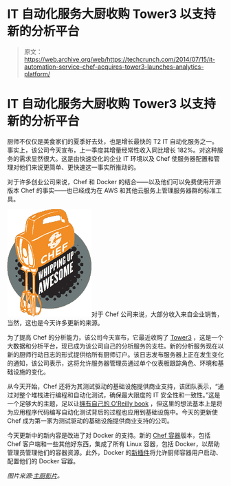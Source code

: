 # IT 自动化服务大厨收购 Tower3 以支持新的分析平台 

> 原文：<https://web.archive.org/web/https://techcrunch.com/2014/07/15/it-automation-service-chef-acquires-tower3-launches-analytics-platform/>

# IT 自动化服务大厨收购 Tower3 以支持新的分析平台

厨师不仅仅是美食家们的夏季好去处，也是增长最快的 T2 IT 自动化服务之一。事实上，该公司今天宣布，上一季度其增量经常性收入同比增长 182%。对这种服务的需求显然很大。这是由快速变化的企业 IT 环境以及 Chef 使服务器配置和管理对他们来说更简单、更快速这一事实所推动的。

对于许多创业公司来说，Chef 和 Docker 的结合——以及他们可以免费使用开源版本 Chef 的事实——也已经成为在 AWS 和其他云服务上管理服务器群的标准工具。

![logo-chef](img/091277c9f897099192dc10c07584c891.png)对于 Chef 公司来说，大部分收入来自企业销售，当然，这也是今天许多更新的来源。

为了提高 Chef 的分析能力，该公司今天宣布，它最近收购了 [Tower3](https://web.archive.org/web/20230131124153/http://www.tower3.io/) ，这是一个大数据和分析平台，现已成为该公司自己的分析服务的支柱。新的分析服务现在以新的厨师行动日志的形式提供给所有厨师订户。该日志发布服务器上正在发生变化的通知，该公司表示，这将允许服务器管理员通过单个仪表板跟踪角色、环境和基础设施的变化。

从今天开始，Chef 还将为其测试驱动的基础设施提供商业支持，该团队表示，“通过对整个堆栈进行编程和自动化测试，确保最大限度的 IT 安全性和一致性。”这是一个足够大的主题，足以让[拥有自己的 O'Reilly book](https://web.archive.org/web/20230131124153/http://shop.oreilly.com/product/0636920030973.do) ，但这里的想法基本上是将为应用程序代码编写自动化测试背后的过程也应用到基础设施中。今天的更新使 Chef 成为第一家为测试驱动的基础设施提供商业支持的公司。

今天更新中的新内容是改进了对 Docker 的支持。新的 [Chef 容器](https://web.archive.org/web/20230131124153/http://downloads.getchef.com/chef-container/)版本，包括 Chef 客户端和一些其他好东西，集成了所有 Linux 容器，包括 Docker，以帮助管理员管理他们的容器资源。此外，Docker 的[新插件](https://web.archive.org/web/20230131124153/https://github.com/opscode/knife-container)将允许厨师容器用户启动、配置他们的 Docker 容器。

*图片来源:[主厨影片](https://web.archive.org/web/20230131124153/http://chefthefilm.com/image/85090729652)。*